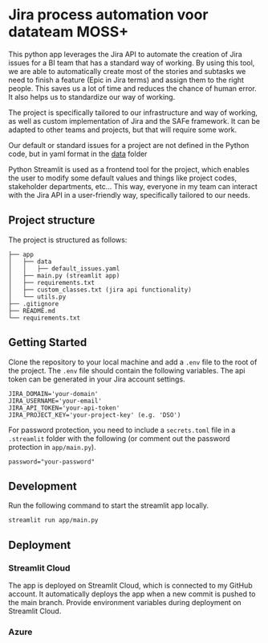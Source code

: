 # Jira process automation voor datateam MOSS+

This python app leverages the Jira API to automate the creation of Jira issues for a BI team that has a standard way of working. By using this tool, we are able to automatically create most of the stories and subtasks we need to finish a feature (Epic in Jira terms) and assign them to the right people. This saves us a lot of time and reduces the chance of human error. It also helps us to standardize our way of working.

The project is specifically tailored to our infrastructure and way of working, as well as custom implementation of Jira and the SAFe framework. It can be adapted to other teams and projects, but that will require some work.

Our default or standard issues for a project are not defined in the Python code, but in yaml format in the [data](app/data/) folder

Python Streamlit is used as a frontend tool for the project, which enables the user to modify some default values and things like project codes, stakeholder departments, etc... This way, everyone in my team can interact with the Jira API in a user-friendly way, specifically tailored to our needs.

## Project structure
The project is structured as follows:
```
├── app
│   ├── data
│   │   ├── default_issues.yaml
│   ├── main.py (streamlit app)
│   ├── requirements.txt
│   ├── custom_classes.txt (jira api functionality)
│   └── utils.py
├── .gitignore
├── README.md
└── requirements.txt
```

## Getting Started
Clone the repository to your local machine and add a `.env` file to the root of the project. The `.env` file should contain the following variables. The api token can be generated in your Jira account settings.

```
JIRA_DOMAIN='your-domain'
JIRA_USERNAME='your-email'
JIRA_API_TOKEN='your-api-token'
JIRA_PROJECT_KEY='your-project-key' (e.g. 'DSO')
```

For password protection, you need to include a `secrets.toml` file in a `.streamlit` folder with the following (or comment out the password protection in `app/main.py`).
```
password="your-password"
```

## Development
Run the following command to start the streamlit app locally.
```
streamlit run app/main.py
```

## Deployment

### Streamlit Cloud
The app is deployed on Streamlit Cloud, which is connected to my GitHub account. It automatically deploys the app when a new commit is pushed to the main branch.
Provide environment variables during deployment on Streamlit Cloud.

### Azure